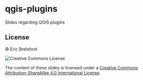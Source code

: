 # qgis-plugins

Slides regarding QGIS plugins

## License

&copy; Eric Brelsford

![Creative Commons License](https://i.creativecommons.org/l/by-sa/4.0/88x31.png)

The content of these slides is licensed under a [Creative Commons Attribution-ShareAlike 4.0 International License](http://creativecommons.org/licenses/by-sa/4.0/).
